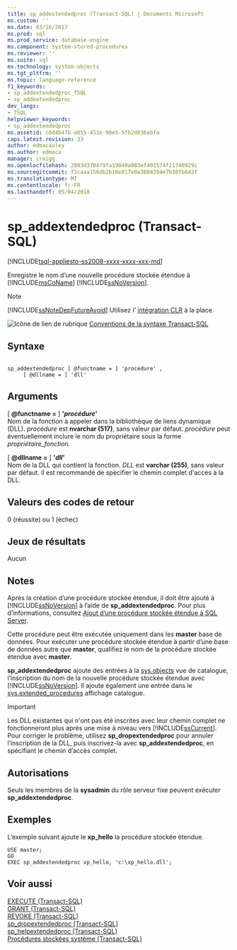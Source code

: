 ```yaml
---
title: sp_addextendedproc (Transact-SQL) | Documents Microsoft
ms.custom: ''
ms.date: 03/16/2017
ms.prod: sql
ms.prod_service: database-engine
ms.component: system-stored-procedures
ms.reviewer: ''
ms.suite: sql
ms.technology: system-objects
ms.tgt_pltfrm: ''
ms.topic: language-reference
f1_keywords:
- sp_addextendedproc_TSQL
- sp_addextendedproc
dev_langs:
- TSQL
helpviewer_keywords:
- sp_addextendedproc
ms.assetid: c0d4b47b-a855-451e-90e5-5fb2d836ebfa
caps.latest.revision: 33
author: edmacauley
ms.author: edmaca
manager: craigg
ms.openlocfilehash: 2083d370479fa19049a083ef401574f21740929c
ms.sourcegitcommit: f1caaa156db2b16e817e0a3884394e7b30fb642f
ms.translationtype: MT
ms.contentlocale: fr-FR
ms.lasthandoff: 05/04/2018
---
```

# <a name="spaddextendedproc-transact-sql"></a>sp_addextendedproc (Transact-SQL)
[!INCLUDE[tsql-appliesto-ss2008-xxxx-xxxx-xxx-md](../../includes/tsql-appliesto-ss2008-xxxx-xxxx-xxx-md.md)]

  Enregistre le nom d’une nouvelle procédure stockée étendue à [!INCLUDE[msCoName](../../includes/msconame-md.md)] [!INCLUDE[ssNoVersion](../../includes/ssnoversion-md.md)].  
  
> [!NOTE]  
>  [!INCLUDE[ssNoteDepFutureAvoid](../../includes/ssnotedepfutureavoid-md.md)] Utilisez l’ [intégration CLR](../../relational-databases/clr-integration/common-language-runtime-integration-overview.md) à la place.  
  
 ![Icône de lien de rubrique](../../database-engine/configure-windows/media/topic-link.gif "Icône lien de rubrique") [Conventions de la syntaxe Transact-SQL](../../t-sql/language-elements/transact-sql-syntax-conventions-transact-sql.md)  
  
## <a name="syntax"></a>Syntaxe  
  
```  
  
sp_addextendedproc [ @functname = ] 'procedure' ,   
     [ @dllname = ] 'dll'  
```  
  
## <a name="arguments"></a>Arguments  
 [  **@functname =** ] **'***procédure***'**  
 Nom de la fonction à appeler dans la bibliothèque de liens dynamique (DLL). *procédure* est **nvarchar (517)**, sans valeur par défaut. *procédure* peut éventuellement inclure le nom du propriétaire sous la forme *propriétaire_fonction*.  
  
 [  **@dllname =** ] **'***dll***'**  
 Nom de la DLL qui contient la fonction. *DLL* est **varchar (255)**, sans valeur par défaut. Il est recommandé de spécifier le chemin complet d'accès à la DLL.  
  
## <a name="return-code-values"></a>Valeurs des codes de retour  
 0 (réussite) ou 1 (échec)  
  
## <a name="result-sets"></a>Jeux de résultats  
 Aucun  
  
## <a name="remarks"></a>Notes  
 Après la création d’une procédure stockée étendue, il doit être ajouté à [!INCLUDE[ssNoVersion](../../includes/ssnoversion-md.md)] à l’aide de **sp_addextendedproc**. Pour plus d’informations, consultez [Ajout d’une procédure stockée étendue à SQL Server](../../relational-databases/extended-stored-procedures-programming/adding-an-extended-stored-procedure-to-sql-server.md).  
  
 Cette procédure peut être exécutée uniquement dans les **master** base de données. Pour exécuter une procédure stockée étendue à partir d’une base de données autre que **master**, qualifiez le nom de la procédure stockée étendue avec **master**.  
  
 **sp_addextendedproc** ajoute des entrées à la [sys.objects](../../relational-databases/system-catalog-views/sys-objects-transact-sql.md) vue de catalogue, l’inscription du nom de la nouvelle procédure stockée étendue avec [!INCLUDE[ssNoVersion](../../includes/ssnoversion-md.md)]. Il ajoute également une entrée dans le [sys.extended_procedures](../../relational-databases/system-catalog-views/sys-extended-procedures-transact-sql.md) affichage catalogue.  
  
> [!IMPORTANT]  
>  Les DLL existantes qui n'ont pas été inscrites avec leur chemin complet ne fonctionneront plus après une mise à niveau vers [!INCLUDE[ssCurrent](../../includes/sscurrent-md.md)]. Pour corriger le problème, utilisez **sp_dropextendedproc** pour annuler l’inscription de la DLL, puis inscrivez-la avec **sp_addextendedproc**, en spécifiant le chemin d’accès complet.  
  
## <a name="permissions"></a>Autorisations  
 Seuls les membres de la **sysadmin** du rôle serveur fixe peuvent exécuter **sp_addextendedproc**.  
  
## <a name="examples"></a>Exemples  
 L’exemple suivant ajoute le **xp_hello** la procédure stockée étendue.  
  
```  
USE master;  
GO  
EXEC sp_addextendedproc xp_hello, 'c:\xp_hello.dll';  
```  
  
## <a name="see-also"></a>Voir aussi  
 [EXECUTE &#40;Transact-SQL&#41;](../../t-sql/language-elements/execute-transact-sql.md)   
 [GRANT &#40;Transact-SQL&#41;](../../t-sql/statements/grant-transact-sql.md)   
 [REVOKE &#40;Transact-SQL&#41;](../../t-sql/statements/revoke-transact-sql.md)   
 [sp_dropextendedproc &#40;Transact-SQL&#41;](../../relational-databases/system-stored-procedures/sp-dropextendedproc-transact-sql.md)   
 [sp_helpextendedproc &#40;Transact-SQL&#41;](../../relational-databases/system-stored-procedures/sp-helpextendedproc-transact-sql.md)   
 [Procédures stockées système &#40;Transact-SQL&#41;](../../relational-databases/system-stored-procedures/system-stored-procedures-transact-sql.md)  
  
  
